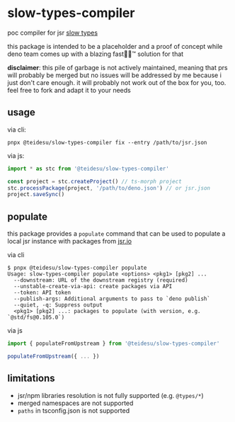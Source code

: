 # slow-types-compiler

poc compiler for jsr [slow types](https://jsr.io/docs/about-slow-types)

this package is intended to be a placeholder and a proof of concept while deno team comes up with a
blazing fast🚀🦀™ solution for that

**disclaimer**: this pile of garbage is not actively maintained, meaning that prs will probably be merged but no issues will be addressed by me
because i just don't care enough. it will probably not work out of the box for you, too. feel free to fork and adapt it to your needs

## usage

via cli:
```
pnpx @teidesu/slow-types-compiler fix --entry /path/to/jsr.json
```

via js:
```ts
import * as stc from '@teidesu/slow-types-compiler'

const project = stc.createProject() // ts-morph project
stc.processPackage(project, '/path/to/deno.json') // or jsr.json
project.saveSync()
```

## populate

this package provides a `populate` command that can be used to populate a local
jsr instance with packages from [jsr.io](https://jsr.io)

via cli
```
$ pnpx @teidesu/slow-types-compiler populate
Usage: slow-types-compiler populate <options> <pkg1> [pkg2] ...
  --downstream: URL of the downstream registry (required)
  --unstable-create-via-api: create packages via API
  --token: API token
  --publish-args: Additional arguments to pass to `deno publish`
  --quiet, -q: Suppress output
  <pkg1> [pkg2] ...: packages to populate (with version, e.g. `@std/fs@0.105.0`)
```

via js
```ts
import { populateFromUpstream } from '@teidesu/slow-types-compiler'

populateFromUpstream({ ... })
```

## limitations

- jsr/npm libraries resolution is not fully supported (e.g. `@types/*`)
- merged namespaces are not supported
- `paths` in tsconfig.json is not supported
